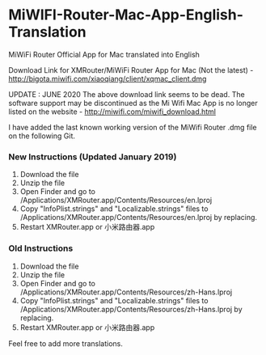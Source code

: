 # MiWIFI-Router-Mac-App-English-Translation
MiWiFi Router Official App for Mac translated into English

Download Link for XMRouter/MiWiFi Router App for Mac (Not the latest) - http://bigota.miwifi.com/xiaoqiang/client/xqmac_client.dmg

UPDATE : JUNE 2020
The above download link seems to be dead. 
The software support may be discontinued as the Mi Wifi Mac App is no longer listed on the website - http://miwifi.com/miwifi_download.html 

I have added the last known working version of the MiWifi Router .dmg file on the following Git. 

### New Instructions (Updated January 2019)
1. Download the file
2. Unzip the file
3. Open Finder and go to /Applications/XMRouter.app/Contents/Resources/en.lproj
4. Copy "InfoPlist.strings" and "Localizable.strings" files to /Applications/XMRouter.app/Contents/Resources/en.lproj by replacing.
5. Restart XMRouter.app or 小米路由器.app


### Old Instructions
1. Download the file
2. Unzip the file
3. Open Finder and go to /Applications/XMRouter.app/Contents/Resources/zh-Hans.lproj
4. Copy "InfoPlist.strings" and "Localizable.strings" files to /Applications/XMRouter.app/Contents/Resources/zh-Hans.lproj by replacing.
5. Restart XMRouter.app or 小米路由器.app


Feel free to add more translations.
